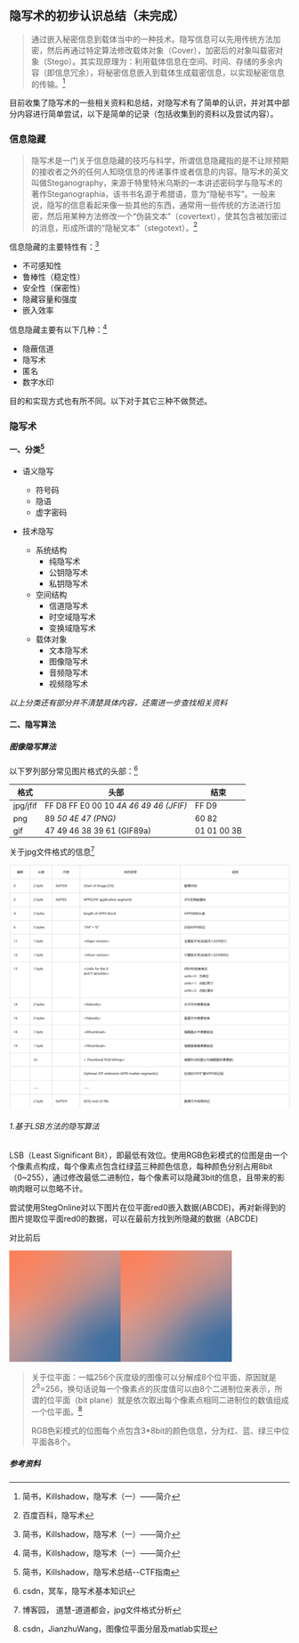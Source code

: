 ## 隐写术的初步认识总结（未完成）

> 通过嵌入秘密信息到载体当中的一种技术。隐写信息可以先用传统方法加密，然后再通过特定算法修改载体对象（Cover），加密后的对象叫载密对象（Stego）。其实现原理为：利用载体信息在空间、时间、存储的多余内容（即信息冗余），将秘密信息嵌入到载体生成载密信息，以实现秘密信息的传输。[^2]

目前收集了隐写术的一些相关资料和总结，对隐写术有了简单的认识，并对其中部分内容进行简单尝试，以下是简单的记录（包括收集到的资料以及尝试内容）。

### 信息隐藏

> 隐写术是一门关于信息隐藏的技巧与科学，所谓信息隐藏指的是不让除预期的接收者之外的任何人知晓信息的传递事件或者信息的内容。隐写术的英文叫做Steganography，来源于特里特米乌斯的一本讲述密码学与隐写术的著作Steganographia，该书书名源于希腊语，意为“隐秘书写”。一般来说，隐写的信息看起来像一些其他的东西，通常用一些传统的方法进行加密，然后用某种方法修改一个“伪装文本”（covertext），使其包含被加密过的消息，形成所谓的“隐秘文本”（stegotext）。[^1]

信息隐藏的主要特性有：[^2]

* 不可感知性
* 鲁棒性（稳定性）
* 安全性（保密性）
* 隐藏容量和强度
* 嵌入效率

信息隐藏主要有以下几种：[^2]

* 隐蔽信道
* 隐写术
* 匿名
* 数字水印

目的和实现方式也有所不同。以下对于其它三种不做赘述。

### 隐写术

#### 一、分类[^3]

* 语义隐写
  * 符号码
  * 隐语
  * 虚字密码

* 技术隐写
  * 系统结构
    * 纯隐写术
    * 公钥隐写术
    * 私钥隐写术
  * 空间结构
    * 信道隐写术
    * 时空域隐写术
    * 变换域隐写术
  * 载体对象
    * 文本隐写术
    * 图像隐写术
    * 音频隐写术
    * 视频隐写术

_以上分类还有部分并不清楚具体内容，还需进一步查找相关资料_

#### 二、隐写算法

##### 图像隐写算法

以下罗列部分常见图片格式的头部：[^4]

| 格式     | 头部                                    | 结束        |
| -------- | --------------------------------------- | ----------- |
| jpg/jfif | FF D8 FF E0 00 10 _4A 46 49 46  (JFIF)_ | FF D9       |
| png      | 89 _50 4E 47  (PNG)_                    | 60 82       |
| gif      | 47 49 46 38 39 61  (GIF89a)             | 01 01 00 3B |

关于jpg文件格式的信息[^5]

![jpg](picture\jpg图片信息.png)

###### 1.基于LSB方法的隐写算法

LSB（Least Significant Bit），即最低有效位。使用RGB色彩模式的位图是由一个个像素点构成，每个像素点包含红绿蓝三种颜色信息，每种颜色分别占用8bit（0~255），通过修改最低二进制位，每个像素可以隐藏3bit的信息，且带来的影响肉眼可以忽略不计。

尝试使用StegOnline对以下图片在位平面red0嵌入数据(ABCDE)，再对新得到的图片提取位平面red0的数据，可以在最前方找到所隐藏的数据（ABCDE)

对比前后

![text1](picture\text.png)![text2](picture\text1.png)

> 关于位平面：一幅256个灰度级的图像可以分解成8个位平面，原因就是2<sup>8</sup>=256，换句话说每一个像素点的灰度值可以由8个二进制位来表示，所谓的位平面（bit plane）就是依次取出每个像素点相同二进制位的数值组成一个位平面。[^6]
>
> RGB色彩模式的位图每个点包含3*8bit的颜色信息，分为红、蓝、绿三中位平面各8个。



















##### 参考资料

[^1]:百度百科，隐写术
[^2]:简书，Killshadow，隐写术（一）——简介
[^3]:简书，Killshadow，隐写术总结--CTF指南
[^4]:csdn，冥车，隐写术基本知识
[^5]:博客园， 道慧-道道都会，jpg文件格式分析
[^6]:csdn，JianzhuWang，图像位平面分层及matlab实现